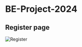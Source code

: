 # BE-Project-2024

## Register page
![Register](https://github.com/yashgokakkar99/BE-Project-2024/assets/87797220/679dd1cb-cfdc-4c9f-a793-eb5dc37c1700)

